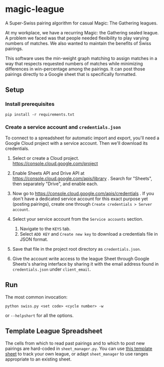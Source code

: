 # magic-league

A Super-Swiss pairing algorithm for casual Magic: The Gathering leagues.

At my workplace, we have a recurring Magic: the Gathering sealed league. A
problem we faced was that people needed flexibility to play varying numbers of
matches. We also wanted to maintain the benefits of Swiss pairings.

This software uses the min-weight graph matching to assign matches in a way that
respects requested numbers of matches while minimizing differences in
win-percentage among the pairings. It can post those pairings directly to a
Google sheet that is specifically formatted.

## Setup

### Install prerequisites

```
pip install -r requirements.txt
```

### Create a service account and `credentials.json`

To connect to a spreadsheet for automatic import and export, you'll need a
Google Cloud project with a service account. Then we'll download its
credentials.

1.  Select or create a Cloud project. https://console.cloud.google.com/project

1.  Enable Sheets API and Drive API at
    https://console.cloud.google.com/apis/library . Search for "Sheets", then
    separately "Drive", and enable each.

1.  Now go to https://console.cloud.google.com/apis/credentials . If you don't
    have a dedicated service account for this exact purpose yet (posting
    pairings), create one through `Create credentials > Server account`.

1.  Select your service account from the `Service accounts` section.

    1.  Navigate to the `KEYS` tab.
    1.  Select `ADD KEY` and `Create new key` to download a credentials file in
        JSON format.

1.  Save that file in the project root directory as `credentials.json`.

1.  Give the account write access to the league Sheet through Google Sheets's
    sharing interface by sharing it with the email address found in
    `credentials.json` under `client_email`.

## Run

The most common invocation:

```
python swiss.py <set code> <cycle number> -w
```

or `--helpshort` for all the options.

## Template League Spreadsheet

The cells from which to read past pairings and to which to post new pairings are
hard-coded in `sheet_manager.py`. You can use [this template sheet][1] to track
your own league, or adapt `sheet_manager` to use ranges appropriate to an
existing sheet.

[1]: https://docs.google.com/spreadsheets/d/1wDgi1rTJ3bq7-i91jEPzho4gVGx2SAaKOSALNtz41CA/edit?usp=sharing
